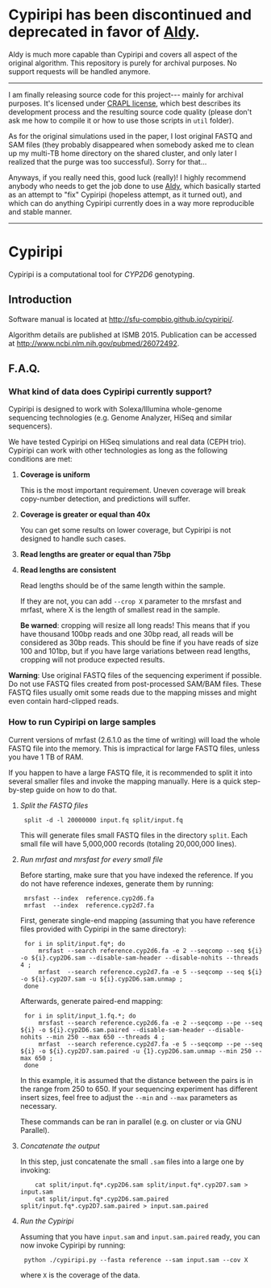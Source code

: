 
# Cypiripi has been discontinued and deprecated in favor of [Aldy](https://github.com/inumanag/aldy). 

Aldy is much more capable than Cypiripi and covers all aspect of the original algorithm.
This repository is purely for archival purposes. No support requests will be handled anymore.

----

I am finally releasing source code for this project--- mainly for
archival purposes. It's licensed under
[CRAPL license](http://matt.might.net/articles/crapl/), which best
describes its development process and the resulting source code quality (please
don't ask me how to compile it or how to use those scripts in `util` folder). 

As for the original simulations used in the paper, I lost original FASTQ and SAM files
(they probably disappeared when somebody asked me to clean up my
multi-TB home directory on the shared cluster, and only later I realized that 
the purge was too successful). Sorry for that... 

Anyways, if you really need this, good luck (really)! I highly recommend anybody who needs to get the job done to use
[Aldy](http://aldy.csail.mit.edu), which basically started as an attempt to "fix" 
Cypiripi (hopeless attempt, as it turned out), and which can 
do anything Cypiripi currently does in a way more reproducible and stable manner.

----

# Cypiripi

Cypiripi is a computational tool for *CYP2D6* genotyping.

## Introduction

Software manual is located at http://sfu-compbio.github.io/cypiripi/.

Algorithm details are published at ISMB 2015. Publication can be accessed at http://www.ncbi.nlm.nih.gov/pubmed/26072492.

## F.A.Q.

### What kind of data does Cypiripi currently support?

Cypiripi is designed to work with Solexa/Illumina whole-genome sequencing technologies (e.g. Genome Analyzer, HiSeq and similar sequencers).

We have tested Cypiripi on HiSeq simulations and real data (CEPH trio).
Cypiripi can work with other technologies as long as the following conditions are met:

1. **Coverage is uniform**

	This is the most important requirement. Uneven coverage will break copy-number detection, and predictions will suffer.

2. **Coverage is greater or equal than 40x**

	You can get some results on lower coverage, but Cypiripi is not designed to handle such cases.

3. **Read lengths are greater or equal than 75bp**

4. **Read lengths are consistent**

	Read lengths should be of the same length within the sample.

	If they are not, you can add `--crop X` parameter to the mrsfast and mrfast, where X is the length of smallest read in the sample.

	**Be warned**: cropping will resize all long reads! This means that if you have thousand 100bp reads and one 30bp read, all reads will be considered as 30bp reads. This should be fine if you have reads of size 100 and 101bp, but if you have large variations between read lengths, cropping will not produce expected results.

**Warning**: Use original FASTQ files of the sequencing experiment if possible. Do not use FASTQ files created from post-processed SAM/BAM files. These FASTQ files usually omit some reads due to the mapping misses and might even contain hard-clipped reads.

### How to run Cypiripi on large samples

Current versions of mrfast (2.6.1.0 as the time of writing) will load the whole FASTQ file into the memory. This is impractical for large FASTQ files, unless you have 1 TB of RAM.

If you happen to have a large FASTQ file, it is recommended to split it into several smaller files and invoke the mapping manually. Here is a quick step-by-step guide on how to do that.

1. *Split the FASTQ files*

		split -d -l 20000000 input.fq split/input.fq

	This will generate files small FASTQ files in the directory `split`. Each small file will have 5,000,000 records (totaling 20,000,000 lines).

2. *Run mrfast and mrsfast for every small file*

	Before starting, make sure that you have indexed the reference. If you do not have reference indexes, generate them by running:

		mrsfast --index  reference.cyp2d6.fa
		mrfast  --index  reference.cyp2d7.fa

	First, generate single-end mapping (assuming that you have reference files provided with Cypiripi in the same directory):

		for i in split/input.fq*; do
			mrsfast --search reference.cyp2d6.fa -e 2 --seqcomp --seq ${i} -o ${i}.cyp2D6.sam --disable-sam-header --disable-nohits --threads 4 ;
			mrfast  --search reference.cyp2d7.fa -e 5 --seqcomp --seq ${i} -o ${i}.cyp2D7.sam -u ${i}.cyp2D6.sam.unmap ;
		done

	Afterwards, generate paired-end mapping:

		for i in split/input_1.fq.*; do
			mrsfast --search reference.cyp2d6.fa -e 2 --seqcomp --pe --seq ${i} -o ${i}.cyp2D6.sam.paired --disable-sam-header --disable-nohits --min 250 --max 650 --threads 4 ;
			mrfast  --search reference.cyp2d7.fa -e 5 --seqcomp --pe --seq ${i} -o ${i}.cyp2D7.sam.paired -u {1}.cyp2D6.sam.unmap --min 250 --max 650 ;
		done

	In this example, it is assumed that the distance between the pairs is in the range from 250 to 650. If your sequencing experiment has different insert sizes, feel free to adjust the `--min` and `--max` parameters as necessary.

	These commands can be ran in parallel (e.g. on cluster or via GNU Parallel).

3. 	*Concatenate the output*

	In this step, just concatenate the small `.sam` files into a large one by invoking:

			cat split/input.fq*.cyp2D6.sam split/input.fq*.cyp2D7.sam > input.sam
			cat split/input.fq*.cyp2D6.sam.paired split/input.fq*.cyp2D7.sam.paired > input.sam.paired

4. *Run the Cypiripi*

	Assuming that you have `input.sam` and `input.sam.paired` ready, you can now invoke Cypiripi by running:

		python ./cypiripi.py --fasta reference --sam input.sam --cov X

	where `X` is the coverage of the data.
